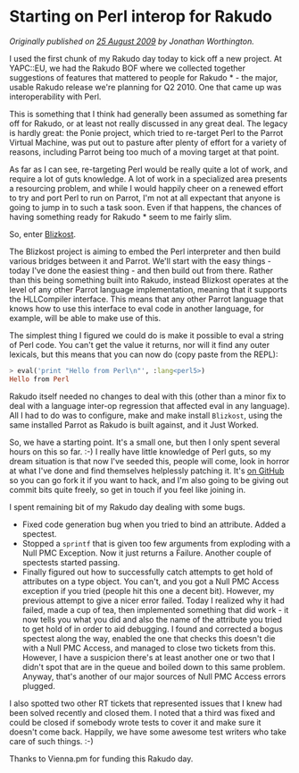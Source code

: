 # Starting on Perl interop for Rakudo
    
*Originally published on [25 August 2009](https://use-perl.github.io/user/JonathanWorthington/journal/39530/) by Jonathan Worthington.*

I used the first chunk of my Rakudo day today to kick off a new project. At YAPC::EU, we had the Rakudo BOF where we collected together suggestions of features that mattered to people for Rakudo * - the major, usable Rakudo release we're planning for Q2 2010. One that came up was interoperability with Perl. 

This is something that I think had generally been assumed as something far off for Rakudo, or at least not really discussed in any great deal. The legacy is hardly great: the Ponie project, which tried to re-target Perl to the Parrot Virtual Machine, was put out to pasture after plenty of effort for a variety of reasons, including Parrot being too much of a moving target at that point.

As far as I can see, re-targeting Perl would be really quite a lot of work, and require a lot of guts knowledge. A lot of work in a specialized area presents a resourcing problem, and while I would happily cheer on a renewed effort to try and port Perl to run on Parrot, I'm not at all expectant that anyone is going to jump in to such a task soon. Even if that happens, the chances of having something ready for Rakudo * seem to me fairly slim.

So, enter [Blizkost](http://github.com/jnthn/blizkost/tree/master). 

The Blizkost project is aiming to embed the Perl interpreter and then build various bridges between it and Parrot. We'll start with the easy things - today I've done the easiest thing - and then build out from there. Rather than this being something built into Rakudo, instead Blizkost operates at the level of any other Parrot language implementation, meaning that it supports the HLLCompiler interface. This means that any other Parrot language that knows how to use this interface to eval code in another language, for example, will be able to make use of this.

The simplest thing I figured we could do is make it possible to eval a string of Perl code. You can't get the value it returns, nor will it find any outer lexicals, but this means that you can now do (copy paste from the REPL):

```` raku
> eval('print "Hello from Perl\n"', :lang<perl5>)
Hello from Perl
````

Rakudo itself needed no changes to deal with this (other than a minor fix to deal with a language inter-op regression that affected eval in any language). All I had to do was to configure, make and make install `Blizkost`, using the same installed Parrot as Rakudo is built against, and it Just Worked.

So, we have a starting point. It's a small one, but then I only spent several hours on this so far. :-) I really have little knowledge of Perl guts, so my dream situation is that now I've seeded this, people will come, look in horror at what I've done and find themselves helplessly patching it. It's [on GitHub](http://github.com/jnthn/blizkost/tree/master) so you can go fork it if you want to hack, and I'm also going to be giving out commit bits quite freely, so get in touch if you feel like joining in.

I spent remaining bit of my Rakudo day dealing with some bugs.

- Fixed code generation bug when you tried to bind an attribute. Added a spectest.
- Stopped a `sprintf` that is given too few arguments from exploding with a Null PMC Exception. Now it just returns a Failure. Another couple of spectests started passing.
- Finally figured out how to successfully catch attempts to get hold of attributes on a type object. You can't, and you got a Null PMC Access exception if you tried (people hit this one a decent bit). However, my previous attempt to give a nicer error failed. Today I realized why it had failed, made a cup of tea, then implemented something that did work - it now tells you what you did and also the name of the attribute you tried to get hold of in order to aid debugging. I found and corrected a bogus spectest along the way, enabled the one that checks this doesn't die with a Null PMC Access, and managed to close two tickets from this. However, I have a suspicion there's at least another one or two that I didn't spot that are in the queue and boiled down to this same problem. Anyway, that's another of our major sources of Null PMC Access errors plugged.

I also spotted two other RT tickets that represented issues that I knew had been solved recently and closed them. I noted that a third was fixed and could be closed if somebody wrote tests to cover it and make sure it doesn't come back. Happily, we have some awesome test writers who take care of such things. :-)

Thanks to Vienna.pm for funding this Rakudo day.
